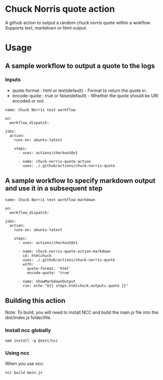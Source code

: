 # Chuck Norris quote action
A github action to output a random chuck norris quote within a wokflow. Supports text, markdown or html output.

# Usage
## A sample workflow to output a quote to the logs
### Inputs
* quote-format : html or text(default) - Format to return the quote in.
* encode-quote : true or false(default) - Whether the quote should be URI encoded or not.
```
name: Chuck Norris test workflow

on:
  workflow_dispatch:

jobs:
  action:
    runs-on: ubuntu-latest

    steps:
      - uses: actions/checkout@v1

      - name: chuck-norris-quote-action
        uses: ./.github/actions/chuck-norris-quote
```

## A sample workflow to specify markdown output and use it in a subsequent step
```
name: Chuck Norris test workflow markdown

on:
  workflow_dispatch:

jobs:
  action:
    runs-on: ubuntu-latest

    steps:
      - uses: actions/checkout@v1

      - name: chuck-norris-quote-action-markdown
        id: htmlchuck
        uses: ./.github/actions/chuck-norris-quote
        with:
          quote-format: 'html'
          encode-quote: 'true'

      - name: ShowMarkdownOutput
        run: echo "${{ steps.htmlchuck.outputs.quote }}"
```
## Building this action
Note: To build, you will need to install NCC and build the main.js file into the dist/index.js folder/file.

### Install ncc globally
```npm install -g @zeit/ncc```
### Using ncc
When you use ncc:

```ncc build main.js```


